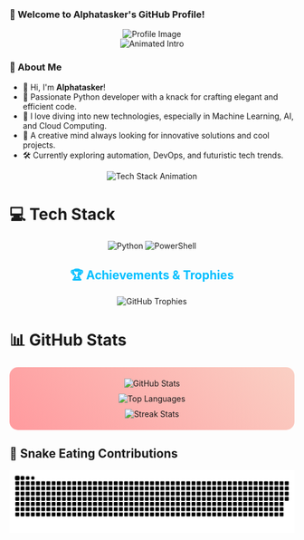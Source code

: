 
### **🌟 Welcome to Alphatasker's GitHub Profile!**

<div align="center">
  <img src="https://github.com/user-attachments/assets/8fa18f2c-c23f-4f14-93ff-39f6b2cfce8b" alt="Profile Image" width="200"/>
</div>

<!-- Main Animated Intro -->
<div align="center">
  <img src="https://readme-typing-svg.herokuapp.com/?lines=Welcome+to+Alphatasker's+Profile;Code+is+Life;Dream+Big;Innovate+Everyday;Embrace+Challenges;Stay+Awesome&center=true&width=800&height=60&color=00C3FF&vCenter=true&size=30" alt="Animated Intro" />
</div>

### 💫 About Me
- 👋 Hi, I'm **Alphatasker**!
- 🐍 Passionate Python developer with a knack for crafting elegant and efficient code.
- 🚀 I love diving into new technologies, especially in Machine Learning, AI, and Cloud Computing.
- 🎨 A creative mind always looking for innovative solutions and cool projects.
- 🛠️ Currently exploring automation, DevOps, and futuristic tech trends.

<!-- Tech Stack Animated Typing Effect -->
<div align="center">
  <img src="https://readme-typing-svg.herokuapp.com/?lines=Python;PowerShell;Git;Django;Flask;JavaScript;HTML5;CSS3&center=true&width=700&height=50&color=F76C6C&vCenter=true&size=22" alt="Tech Stack Animation" />
</div>

# 💻 Tech Stack
<div align="center">
  <img src="https://img.shields.io/badge/Python-3776AB?style=for-the-badge&logo=python&logoColor=white" alt="Python"/>
  <img src="https://img.shields.io/badge/PowerShell-5391FE?style=for-the-badge&logo=powershell&logoColor=white" alt="PowerShell"/>
</div>



<!-- New Achievements & Trophies Section -->
<div align="center">
  <h2 style="color:#00BFFF;">🏆 Achievements & Trophies</h2>
  <img src="https://github-profile-trophy.vercel.app/?username=alphatasker&theme=onedark&column=8" alt="GitHub Trophies" />
</div>



# 📊 GitHub Stats
<div align="center" style="background: linear-gradient(45deg, #ff9a9e, #fad0c4); padding: 20px; border-radius: 15px; margin: 20px 0;">
  <img src="https://github-readme-stats.vercel.app/api?username=alphatasker&theme=tokyonight&hide_border=false&include_all_commits=false&count_private=false" alt="GitHub Stats" style="margin-bottom: 10px;"/>
  <br/>
  <img src="https://github-readme-stats.vercel.app/api/top-langs/?username=alphatasker&theme=tokyonight&hide_border=false&include_all_commits=false&count_private=false&layout=compact" alt="Top Languages" style="margin-bottom: 10px;"/>
  <br/>
  <img src="https://nirzak-streak-stats.vercel.app/?user=alphatasker&theme=tokyonight&hide_border=false" alt="Streak Stats"/>
</div>



## 🐍 Snake Eating Contributions
<div align="center">
  <img src="https://github.com/alphatasker/alphatasker/blob/output/github-snake-dark.svg" alt="Snake Animation"/>
</div>
